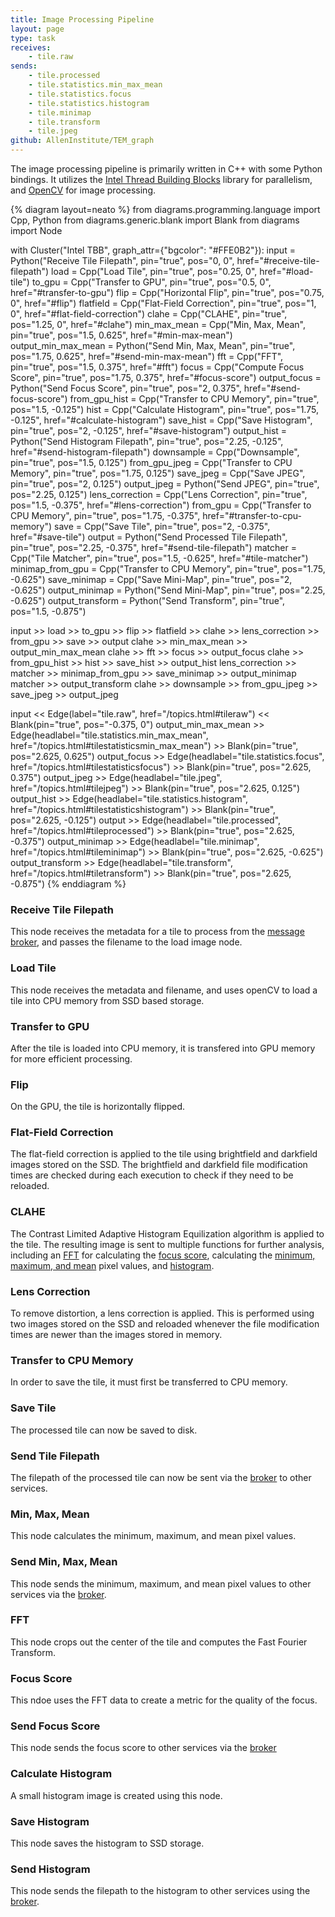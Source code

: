 ```yaml
---
title: Image Processing Pipeline
layout: page
type: task
receives:
    - tile.raw
sends:
    - tile.processed
    - tile.statistics.min_max_mean
    - tile.statistics.focus
    - tile.statistics.histogram
    - tile.minimap
    - tile.transform
    - tile.jpeg
github: AllenInstitute/TEM_graph
---
```


The image processing pipeline is primarily written in C++ with some Python bindings.
It utilizes the [Intel Thread Building Blocks](https://www.intel.com/content/www/us/en/developer/tools/oneapi/onetbb.html) library for parallelism, and [OpenCV](https://opencv.org/) for image processing.

{% diagram layout=neato %}
from diagrams.programming.language import Cpp, Python
from diagrams.generic.blank import Blank
from diagrams import Node

with Cluster("Intel TBB", graph_attr={"bgcolor": "#FFE0B2"}):
    input = Python("Receive Tile Filepath", pin="true", pos="0, 0", href="#receive-tile-filepath")
    load = Cpp("Load Tile", pin="true", pos="0.25, 0", href="#load-tile")
    to_gpu = Cpp("Transfer to GPU", pin="true", pos="0.5, 0", href="#transfer-to-gpu")
    flip = Cpp("Horizontal Flip", pin="true", pos="0.75, 0", href="#flip")
    flatfield = Cpp("Flat-Field Correction", pin="true", pos="1, 0", href="#flat-field-correction")
    clahe = Cpp("CLAHE", pin="true", pos="1.25, 0", href="#clahe")
    min_max_mean = Cpp("Min, Max, Mean", pin="true", pos="1.5, 0.625", href="#min-max-mean")
    output_min_max_mean = Python("Send Min, Max, Mean", pin="true", pos="1.75, 0.625", href="#send-min-max-mean")
    fft = Cpp("FFT", pin="true", pos="1.5, 0.375", href="#fft")
    focus = Cpp("Compute Focus Score", pin="true", pos="1.75, 0.375", href="#focus-score")
    output_focus = Python("Send Focus Score", pin="true", pos="2, 0.375", href="#send-focus-score")
    from_gpu_hist = Cpp("Transfer to CPU Memory", pin="true", pos="1.5, -0.125")
    hist = Cpp("Calculate Histogram", pin="true", pos="1.75, -0.125", href="#calculate-histogram")
    save_hist = Cpp("Save Histogram", pin="true", pos="2, -0.125", href="#save-histogram")
    output_hist = Python("Send Histogram Filepath", pin="true", pos="2.25, -0.125", href="#send-histogram-filepath")
    downsample = Cpp("Downsample", pin="true", pos="1.5, 0.125")
    from_gpu_jpeg = Cpp("Transfer to CPU Memory", pin="true", pos="1.75, 0.125")
    save_jpeg = Cpp("Save JPEG", pin="true", pos="2, 0.125")
    output_jpeg = Python("Send JPEG", pin="true", pos="2.25, 0.125")
    lens_correction = Cpp("Lens Correction", pin="true", pos="1.5, -0.375", href="#lens-correction")
    from_gpu = Cpp("Transfer to CPU Memory", pin="true", pos="1.75, -0.375", href="#transfer-to-cpu-memory")
    save = Cpp("Save Tile", pin="true", pos="2, -0.375", href="#save-tile")
    output = Python("Send Processed Tile Filepath", pin="true", pos="2.25, -0.375", href="#send-tile-filepath")
    matcher = Cpp("Tile Matcher", pin="true", pos="1.5, -0.625", href="#tile-matcher")
    minimap_from_gpu = Cpp("Transfer to CPU Memory", pin="true", pos="1.75, -0.625")
    save_minimap = Cpp("Save Mini-Map", pin="true", pos="2, -0.625")
    output_minimap = Python("Send Mini-Map", pin="true", pos="2.25, -0.625")
    output_transform = Python("Send Transform", pin="true", pos="1.5, -0.875")

input >> load >> to_gpu >> flip >> flatfield >> clahe >> lens_correction >> from_gpu >> save >> output
clahe >> min_max_mean >> output_min_max_mean
clahe >> fft >> focus >> output_focus
clahe >> from_gpu_hist >> hist >> save_hist >> output_hist
lens_correction >> matcher >> minimap_from_gpu >> save_minimap >> output_minimap
matcher >> output_transform
clahe >> downsample >> from_gpu_jpeg >> save_jpeg >> output_jpeg

input << Edge(label="tile.raw", href="/topics.html#tileraw") << Blank(pin="true", pos="-0.375, 0")
output_min_max_mean >> Edge(headlabel="tile.statistics.min_max_mean", href="/topics.html#tilestatisticsmin_max_mean") >> Blank(pin="true", pos="2.625, 0.625")
output_focus >> Edge(headlabel="tile.statistics.focus", href="/topics.html#tilestatisticsfocus") >> Blank(pin="true", pos="2.625, 0.375")
output_jpeg >> Edge(headlabel="tile.jpeg", href="/topics.html#tilejpeg") >> Blank(pin="true", pos="2.625, 0.125")
output_hist >> Edge(headlabel="tile.statistics.histogram", href="/topics.html#tilestatisticshistogram") >> Blank(pin="true", pos="2.625, -0.125")
output >> Edge(headlabel="tile.processed", href="/topics.html#tileprocessed") >> Blank(pin="true", pos="2.625, -0.375")
output_minimap >> Edge(headlabel="tile.minimap", href="/topics.html#tileminimap") >> Blank(pin="true", pos="2.625, -0.625")
output_transform >> Edge(headlabel="tile.transform", href="/topics.html#tiletransform") >> Blank(pin="true", pos="2.625, -0.875")
{% enddiagram %}

### Receive Tile Filepath

This node receives the metadata for a tile to process from the [message broker](/broker.html), and passes the filename to the load image node.

### Load Tile

This node receives the metadata and filename, and uses openCV to load a tile into CPU memory from SSD based storage.

### Transfer to GPU

After the tile is loaded into CPU memory, it is transfered into GPU memory for more efficient processing.

### Flip

On the GPU, the tile is horizontally flipped.

### Flat-Field Correction

The flat-field correction is applied to the tile using brightfield and darkfield images stored on the SSD.
The brightfield and darkfield file modification times are checked during each execution to check if they need to be reloaded.

### CLAHE

The Contrast Limited Adaptive Histogram Equilization algorithm is applied to the tile.
The resulting image is sent to multiple functions for further analysis, including an [FFT](#fft) for calculating the [focus score](#focus-score), calculating the [minimum, maximum, and mean](#min-max-mean) pixel values, and [histogram](#calculate-histogram).

### Lens Correction

To remove distortion, a lens correction is applied.
This is performed using two images stored on the SSD and reloaded whenever the file modification times are newer than the images stored in memory.

### Transfer to CPU Memory

In order to save the tile, it must first be transferred to CPU memory.

### Save Tile

The processed tile can now be saved to disk.

### Send Tile Filepath

The filepath of the processed tile can now be sent via the [broker](/broker.html) to other services.

### Min, Max, Mean

This node calculates the minimum, maximum, and mean pixel values.

### Send Min, Max, Mean

This node sends the minimum, maximum, and mean pixel values to other services via the [broker](/broker.html).

### FFT

This node crops out the center of the tile and computes the Fast Fourier Transform.

### Focus Score

This ndoe uses the FFT data to create a metric for the quality of the focus.

### Send Focus Score

This node sends the focus score to other services via the [broker](/broker.html)

### Calculate Histogram

A small histogram image is created using this node.

### Save Histogram

This node saves the histogram to SSD storage.

### Send Histogram

This node sends the filepath to the histogram to other services using the [broker](/broker.html).